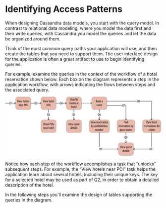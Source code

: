 # Identifying Access Patterns

When designing Cassandra data models, you start with the query model. In contrast to relational data modeling, where you model the data first and then write queries, with Cassandra you model the queries and let the data be organized around them. 

Think of the most common query paths your application will use, and then create the tables that you need to support them. The user interface design for the application is often a great artifact to use to begin identifying queries.

For example, examine the queries in the context of the workflow of a hotel reservation shown below. Each box on the diagram represents a step in the application workflow, with arrows indicating the flows between steps and the associated query. 

![Reservation access patterns](assets/reservation-access-patterns.png)

Notice how each step of the workflow accomplishes a task that &ldquo;unlocks&rdquo; subsequent steps. For example, the &ldquo;View hotels near POI&rdquo; task helps the application learn about several hotels, including their unique keys. The key for a selected hotel may be used as part of Q2, in order to obtain a detailed description of the hotel.

In the following steps you'll examine the design of tables supporting the queries in the diagram.


